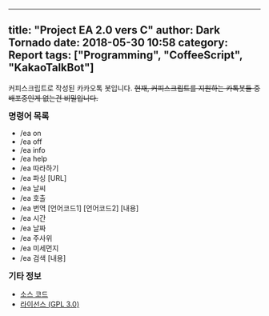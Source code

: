 ----
title: "Project EA 2.0 vers C"
author: Dark Tornado
date: 2018-05-30 10:58
category: Report
tags: ["Programming", "CoffeeScript", "KakaoTalkBot"]
---

커피스크립트로 작성된 카카오톡 봇입니다. ~~현재, 커피스크립트를 지원하는 카톡봇들 중 배포중인게 없는건 비밀입니다.~~<br>

<b><big>명령어 목록</big></b>

 - /ea on
 - /ea off
 - /ea info
 - /ea help
 - /ea 따라하기
 - /ea 파싱 \[URL\]
 - /ea 날씨
 - /ea 호출
 - /ea 번역 \[언어코드1\] \[언어코드2\] \[내용\]
 - /ea 시간
 - /ea 날짜
 - /ea 주사위
 - /ea 미세먼지
 - /ea 검색 \[내용\]

<b><big>기타 정보</big></b>

 - [소스 코드](https://github.com/DarkTornado/ProjectE/blob/master/Project%20EA%202.0%20C.coffee)
 - [라이선스 (GPL 3.0)](http://www.gnu.org/licenses/gpl-3.0.html)
